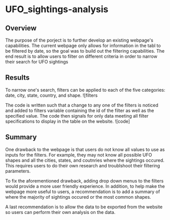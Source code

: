 # UFO_sightings-analysis
## Overview
The purpose of the porject is to further develop an existing webpage's capabilities.  The current webpage only allows for information in the tabl to be filtered by date, so the goal was to build out the filtering capabilities. The end result is to allow users to filter on different criteria in order to narrow their search for UFO sightings

## Results
To narrow one's search, filters can be applied to each of the five categories:  date, city, state, country, and shape.
![filters

The code is written such that a change to any one of the filters is noticed and added to filters variable containing the id of the filter as well as the specified value.  The code then signals for only data meeting all filter specifications to display in the table on the website.
![code]

## Summary
One drawback to the webpage is that users do not know all values to use as inputs for the filters. For example, they may not know all possible UFO shapes and all the cities, states, and coutnries where the sightings occured.  This requires users to do their own research and troublshoot their filtering parameters.

To fix the aforementioned drawback, adding drop down menus to the filters would provide a more user friendly experience.  In addition, to help make the webpage more useful to users, a recommendation is to add a summary of where the majority of sightings occured or the most common shapes. 

A last recommendation is to allow the data to be exported from the website so users can perform their own analysis on the data. 
